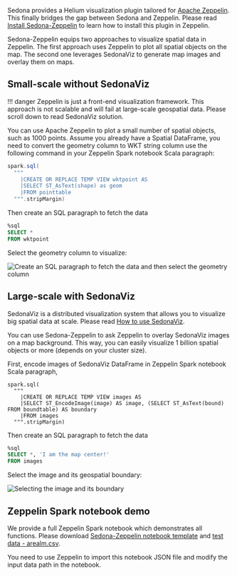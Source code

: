 <!--
 Licensed to the Apache Software Foundation (ASF) under one
 or more contributor license agreements.  See the NOTICE file
 distributed with this work for additional information
 regarding copyright ownership.  The ASF licenses this file
 to you under the Apache License, Version 2.0 (the
 "License"); you may not use this file except in compliance
 with the License.  You may obtain a copy of the License at

   http://www.apache.org/licenses/LICENSE-2.0

 Unless required by applicable law or agreed to in writing,
 software distributed under the License is distributed on an
 "AS IS" BASIS, WITHOUT WARRANTIES OR CONDITIONS OF ANY
 KIND, either express or implied.  See the License for the
 specific language governing permissions and limitations
 under the License.
 -->

Sedona provides a Helium visualization plugin tailored for [Apache Zeppelin](https://zeppelin.apache.org/). This finally bridges the gap between Sedona and Zeppelin. Please read [Install Sedona-Zeppelin](../setup/zeppelin.md) to learn how to install this plugin in Zeppelin.

Sedona-Zeppelin equips two approaches to visualize spatial data in Zeppelin. The first approach uses Zeppelin to plot all spatial objects on the map. The second one leverages SedonaViz to generate map images and overlay them on maps.

## Small-scale without SedonaViz

!!! danger
Zeppelin is just a front-end visualization framework. This approach is not scalable and will fail at large-scale geospatial data. Please scroll down to read SedonaViz solution.

You can use Apache Zeppelin to plot a small number of spatial objects, such as 1000 points. Assume you already have a Spatial DataFrame, you need to convert the geometry column to WKT string column use the following command in your Zeppelin Spark notebook Scala paragraph:

```scala
spark.sql(
  """
    |CREATE OR REPLACE TEMP VIEW wktpoint AS
    |SELECT ST_AsText(shape) as geom
    |FROM pointtable
  """.stripMargin)
```

Then create an SQL paragraph to fetch the data

```sql
%sql
SELECT *
FROM wktpoint
```

Select the geometry column to visualize:

![Create an SQL paragraph to fetch the data and then select the geometry column](../image/sql-zeppelin.gif)

## Large-scale with SedonaViz

SedonaViz is a distributed visualization system that allows you to visualize big spatial data at scale. Please read [How to use SedonaViz](viz.md).

You can use Sedona-Zeppelin to ask Zeppelin to overlay SedonaViz images on a map background. This way, you can easily visualize 1 billion spatial objects or more (depends on your cluster size).

First, encode images of SedonaViz DataFrame in Zeppelin Spark notebook Scala paragraph,

```
spark.sql(
  """
    |CREATE OR REPLACE TEMP VIEW images AS
    |SELECT ST_EncodeImage(image) AS image, (SELECT ST_AsText(bound) FROM boundtable) AS boundary
    |FROM images
  """.stripMargin)
```

Then create an SQL paragraph to fetch the data

```sql
%sql
SELECT *, 'I am the map center!'
FROM images
```

Select the image and its geospatial boundary:

![Selecting the image and its boundary](../image/viz-zeppelin.gif)

## Zeppelin Spark notebook demo

We provide a full Zeppelin Spark notebook which demonstrates all functions. Please download [Sedona-Zeppelin notebook template](../image/geospark-zeppelin-demo.json) and [test data - arealm.csv](../image/arealm.csv).

You need to use Zeppelin to import this notebook JSON file and modify the input data path in the notebook.
